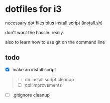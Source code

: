 # dotfiles for i3
necessary dot files plus install script (install.sh)

don't want the hassle. really.

also to learn how to use git on the command line

## todo
- [x] make an install script
> - [ ] do install script cleanup
> - [ ] qol improvements
- [ ] .gitignore cleanup
